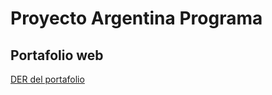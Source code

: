 # Proyecto Argentina Programa

## Portafolio web

[DER del portafolio](https://google.com](https://github.com/diego939/Der-Portafolio-Almiron-Diego))

